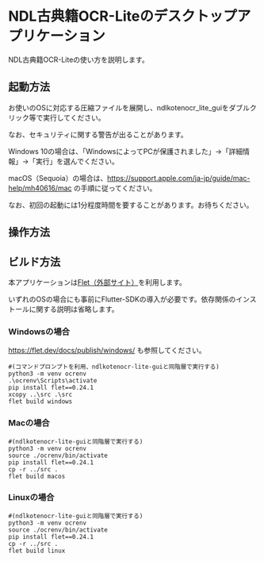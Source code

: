 # NDL古典籍OCR-Liteのデスクトップアプリケーション

NDL古典籍OCR-Liteの使い方を説明します。

## 起動方法
お使いのOSに対応する圧縮ファイルを展開し、ndlkotenocr_lite_guiをダブルクリック等で実行してください。

なお、セキュリティに関する警告が出ることがあります。

Windows 10の場合は、「WindowsによってPCが保護されました」→「詳細情報」→「実行」を選んでください。

macOS（Sequoia）の場合は、https://support.apple.com/ja-jp/guide/mac-help/mh40616/mac
の手順に従ってください。

なお、初回の起動には1分程度時間を要することがあります。お待ちください。

## 操作方法



## ビルド方法
本アプリケーションは[Flet（外部サイト）](https://flet.dev/)を利用します。

いずれのOSの場合にも事前にFlutter-SDKの導入が必要です。依存関係のインストールに関する説明は省略します。

### Windowsの場合
https://flet.dev/docs/publish/windows/
も参照してください。
```
#(コマンドプロンプトを利用、ndlkotenocr-lite-guiと同階層で実行する)
python3 -m venv ocrenv
.\ocrenv\Scripts\activate
pip install flet==0.24.1
xcopy ..\src .\src
flet build windows
```

### Macの場合

```
#(ndlkotenocr-lite-guiと同階層で実行する)
python3 -m venv ocrenv
source ./ocrenv/bin/activate
pip install flet==0.24.1
cp -r ../src .
flet build macos
```

### Linuxの場合
```
#(ndlkotenocr-lite-guiと同階層で実行する)
python3 -m venv ocrenv
source ./ocrenv/bin/activate
pip install flet==0.24.1
cp -r ../src .
flet build linux
```
